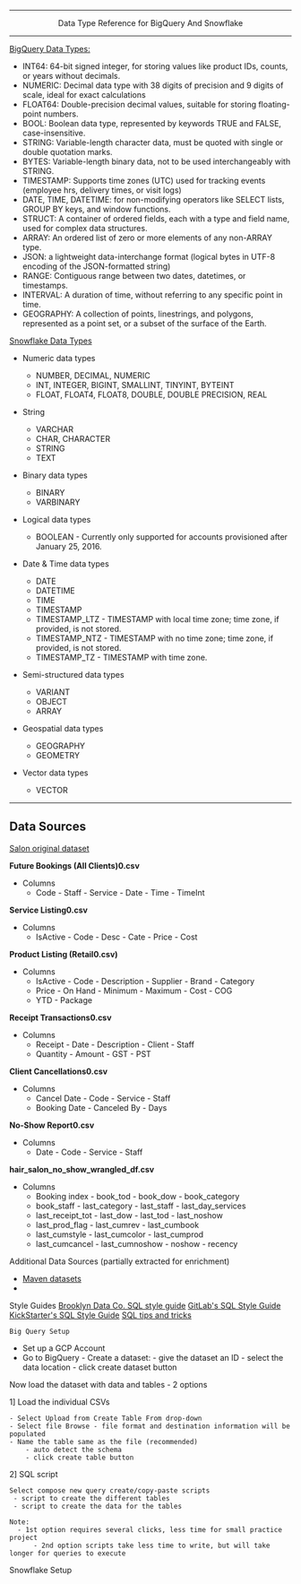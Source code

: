 ----------

<p align="center">
  Data Type Reference for BigQuery And Snowflake
</p>

----------

[BigQuery Data Types:](https://cloud.google.com/bigquery/docs/reference/standard-sql/data-types)

- INT64: 64-bit signed integer, for storing values like product IDs, counts, or years without decimals.
- NUMERIC: Decimal data type with 38 digits of precision and 9 digits of scale, ideal for exact calculations
- FLOAT64: Double-precision decimal values, suitable for storing floating-point numbers.
- BOOL: Boolean data type, represented by keywords TRUE and FALSE, case-insensitive.
- STRING: Variable-length character data, must be quoted with single or double quotation marks.
- BYTES: Variable-length binary data, not to be used interchangeably with STRING.
- TIMESTAMP: Supports time zones (UTC) used for tracking events (employee hrs, delivery times, or visit logs)
- DATE, TIME, DATETIME: for non-modifying operators like SELECT lists, GROUP BY keys, and window functions.
- STRUCT: A container of ordered fields, each with a type and field name, used for complex data structures.
- ARRAY: An ordered list of zero or more elements of any non-ARRAY type.
- JSON: a lightweight data-interchange format (logical bytes in UTF-8 encoding of the JSON-formatted string)
- RANGE: Contiguous range between two dates, datetimes, or timestamps.
- INTERVAL: A duration of time, without referring to any specific point in time.
- GEOGRAPHY: A collection of points, linestrings, and polygons, represented as a point set, or a subset of the surface of the Earth.

[Snowflake Data Types](https://docs.snowflake.com/en/sql-reference/intro-summary-data-types)

* Numeric data types
  - NUMBER, DECIMAL, NUMERIC
  - INT, INTEGER, BIGINT, SMALLINT, TINYINT, BYTEINT
  - FLOAT, FLOAT4, FLOAT8, DOUBLE, DOUBLE PRECISION, REAL 

* String 
  - VARCHAR
  - CHAR, CHARACTER
  - STRING
  - TEXT

* Binary data types
  - BINARY
  - VARBINARY

* Logical data types
  - BOOLEAN - Currently only supported for accounts provisioned after January 25, 2016.

* Date & Time data types
  - DATE
  - DATETIME
  - TIME
  - TIMESTAMP
  - TIMESTAMP_LTZ - TIMESTAMP with local time zone; time zone, if provided, is not stored.
  - TIMESTAMP_NTZ - TIMESTAMP with no time zone; time zone, if provided, is not stored.
  - TIMESTAMP_TZ - TIMESTAMP with time zone.

* Semi-structured data types
  - VARIANT
  - OBJECT
  - ARRAY

* Geospatial data types
  - GEOGRAPHY
  - GEOMETRY

* Vector data types
  - VECTOR

----------
Data Sources
----------

[Salon original dataset](https://www.kaggle.com/datasets/frederickferguson/hair-salon-no-show-data-set?select=Receipt+Transactions0.csv)

**Future Bookings (All Clients)0.csv**
* Columns
    - Code  - Staff  - Service  - Date  - Time  - TimeInt

**Service Listing0.csv**
* Columns
    - IsActive  - Code  - Desc  - Cate  - Price  - Cost

**Product Listing (Retail0.csv)**
* Columns
    - IsActive  - Code     - Description  - Supplier  - Brand  - Category
    - Price     - On Hand  - Minimum      - Maximum   - Cost   - COG     
    - YTD       - Package

**Receipt Transactions0.csv**
* Columns
    - Receipt   - Date    - Description  - Client   - Staff
    - Quantity  - Amount  - GST          - PST

**Client Cancellations0.csv**
* Columns
    - Cancel Date   - Code          - Service   - Staff
    - Booking Date  - Canceled By   - Days

**No-Show Report0.csv**
* Columns
    - Date    - Code    - Service   - Staff

**hair_salon_no_show_wrangled_df.csv**
* Columns
    - Booking index     - book_tod        - book_dow    - book_category
    - book_staff        - last_category   - last_staff  - last_day_services
    - last_receipt_tot  - last_dow        - last_tod    - last_noshow
    - last_prod_flag    - last_cumrev     - last_cumbook  
    - last_cumstyle     - last_cumcolor   - last_cumprod
    - last_cumcancel    - last_cumnoshow  - noshow      - recency

Additional Data Sources (partially extracted for enrichment)
- [Maven datasets](https://www.mavenanalytics.io/data-playground)
- 

Style Guides
[Brooklyn Data Co. SQL style guide](https://github.com/brooklyn-data/co/blob/main/sql_style_guide.md)
[GitLab's SQL Style Guide](https://handbook.gitlab.com/handbook/enterprise-data/platform/sql-style-guide/)
[KickStarter's SQL Style Guide](https://gist.github.com/fredbenenson/7bb92718e19138c20591)
[SQL tips and tricks](https://github.com/ben-n93/SQL-tips-and-tricks#readme)


	Big Query Setup
- Set up a GCP Account 
- Go to BigQuery 
      - Create a dataset: 
          - give the dataset an ID 
          - select the data location 
          - click create dataset button

Now load the dataset with data and tables - 2 options

 1] Load the individual CSVs 

    - Select Upload from Create Table From drop-down
    - Select file Browse - file format and destination information will be populated
    - Name the table same as the file (recommended) 
        - auto detect the schema 
        - click create table button

 2] SQL script

	Select compose new query create/copy-paste scripts
	 - script to create the different tables
	 - script to create the data for the tables
   
	Note: 
      - 1st option requires several clicks, less time for small practice project
		  - 2nd option scripts take less time to write, but will take longer for queries to execute

Snowflake Setup      